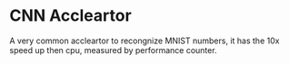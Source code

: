 # CNN Accleartor

A very common accleartor to recongnize MNIST numbers, it has the 10x speed up then cpu, measured by performance counter.
